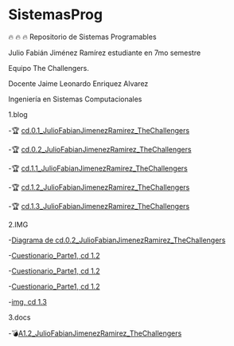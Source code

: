 # SistemasProg
:fire: :fire: :fire: Repositorio de Sistemas Programables

Julio Fabián Jiménez Ramírez estudiante en 7mo semestre

Equipo The Challengers.

Docente Jaime Leonardo Enriquez Alvarez

Ingeniería en Sistemas Computacionales

1.blog 

  -:trophy: [cd.0.1_JulioFabianJimenezRamirez_TheChallengers](https://github.com/JJimenez2117/SistemasProg/blob/master/C0.1.md)
  
  -:trophy: [cd.0.2_JulioFabianJimenezRamirez_TheChallengers](https://github.com/JJimenez2117/SistemasProg/blob/master/C0.2JulioFabianJimenezRamirez_Thechallengers.md)
  
  -:trophy: [cd.1.1_JulioFabianJimenezRamirez_TheChallengers](https://github.com/JJimenez2117/SistemasProg/blob/master/C1.1_JulioFabianJimenezRamirez_TheChallengers.md)
  
  -:trophy: [cd.1.2_JulioFabianJimenezRamirez_TheChallengers](https://github.com/JJimenez2117/SistemasProg/blob/master/C1.2_JulioJimenez_TheChallengers.md)
  
   -:trophy: [cd.1.3_JulioFabianJimenezRamirez_TheChallengers](https://github.com/JJimenez2117/SistemasProg/blob/master/C1.3_JulioJimenez_TheChallengers.md)

2.IMG

  -[Diagrama de cd.0.2_JulioFabianJimenezRamirez_TheChallengers](https://github.com/JJimenez2117/SistemasProg/blob/master/IMG/diagramaC0.2.drawio.png)
  
  -[Cuestionario_Parte1, cd 1.2](https://github.com/JJimenez2117/SistemasProg/blob/master/IMG/C1.x_CalculoCircuito-1.png)
  
  -[Cuestionario_Parte1, cd 1.2](https://github.com/JJimenez2117/SistemasProg/blob/master/IMG/C1.x_CalculoCircuito-2.png)
  
  -[Cuestionario_Parte1, cd 1.2](https://github.com/JJimenez2117/SistemasProg/blob/master/IMG/C1.x_CalculoCircuito-3.png)
  
  -[img, cd 1.3](https://github.com/JJimenez2117/SistemasProg/blob/master/IMG/C1.x_SensoresTransductoresCircuitoVout.png)

3.docs

  -:bomb:[A1.2_JulioFabianJimenezRamirez_TheChallengers]()
